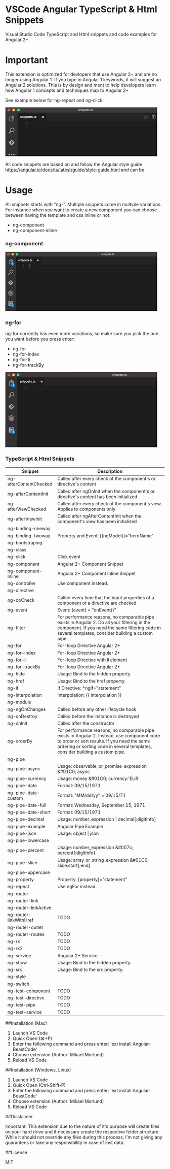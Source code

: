 # VSCode Angular TypeScript & Html Snippets
Visual Studio Code TypeScript and Html snippets and code examples for Angular 2+

# Important
This extension is optimized for devlopers that use Angular 2+ and are no longer using Angular 1.
If you type in Angular 1 keywords, it will suggest an Angular 2 solutions. 
This is by design and ment to help developers learn how Angular 1 concepts and techniques map to Angular 2+

See example below for ng-repeat and ng-click:

![ngRepeatSnippet](https://github.com/BeastCode/VSCode-Angular-TypeScript-Snippets/raw/master/images/ngRepeatSnippet.gif)


All code snippets are based on and follow the Angular style guide https://angular.io/docs/ts/latest/guide/style-guide.html and can be 

# Usage

All snippets starts with "ng-".
Multiple snippets come in multiple variations. For instance when you want to create a new component you can choose between having the template and css inline or not:
* ng-component
* ng-component-inline


### ng-component

![ngComponentSnippet](https://github.com/BeastCode/VSCode-Angular-TypeScript-Snippets/raw/master/images/ngComponentSnippet.gif)

### ng-for

ng-for currently has even more variations, so make sure you pick the one you want before you press enter:
* ng-for
* ng-for-index
* ng-for-li
* ng-for-trackBy

![ngForSnippet](https://github.com/BeastCode/VSCode-Angular-TypeScript-Snippets/raw/master/images/ngForSnippet.gif)


### TypeScript & Html Snippets

| Snippet | Description |
| ------| -----------|
| ng-afterContentChecked | Called after every check of the component's or directive's content |
| ng-afterContentInit | Called after ngOnInit when the component's or directive's content has been initialized |
| ng-afterViewChecked | Called after every check of the component's view. Applies to components only |
| ng-afterViewInit | Called after ngAfterContentInit when the component's view has been initialized |
| ng-binding-oneway |  |
| ng-binding-twoway | Property and Event: [(ngModel)]=\"heroName\" |
| ng-bootstraping |  |
| ng-class |  |
| ng-click | Click event |
| ng-component | Angular 2+ Component Snippet |
| ng-component-inline | Angular 2+ Component Inline Snippet |
| ng-controller | Use component instead. |
| ng-directive |  |
| ng-doCheck | Called every time that the input properties of a component or a directive are checked |
| ng-event | Event: (event) = \"onEvent()\" |
| ng-filter | For performance reasons, no comparable pipe exists in Angular 2. Do all your filtering in the component. If you need the same filtering code in several templates, consider building a custom pipe. |
| ng-for | For-loop Directive Angular 2+ |
| ng-for-index | For-loop Directive Angular 2+ |
| ng-for-li | For-loop Directive with li element |
| ng-for-trackBy | For-loop Directive Angular 2+ |
| ng-hide | Usage: Bind to the hidden property. |
| ng-href | Usage: Bind to the href property. |
| ng-if | If Directive: *ngIf=\"statement\" |
| ng-interpolation | Interpolation: {{ interpolation }} |
| ng-module |  |
| ng-ngOnChanges | Called before any other lifecycle hook |
| ng-onDestroy | Called before the instance is destroyed |
| ng-onInit | Called after the constructor |
| ng-orderBy | For performance reasons, no comparable pipe exists in Angular 2. Instead, use component code to order or sort results. If you need the same ordering or sorting code in several templates, consider building a custom pipe. |
| ng-pipe |  |
| ng-pipe-async | Usage: observable_or_promise_expression &#01C0; async |
| ng-pipe-currency | Usage: money &#01C0; currency:'EUR' |
| ng-pipe-date | Format: 09/15/1971 |
| ng-pipe-date-custom | Format: \"MM/dd/yy\" = 09/15/71 |
| ng-pipe-date-full | Format: Wednesday, September 15, 1971 |
| ng-pipe-date-short | Format:  09/15/1971 |
| ng-pipe-decimal | Usage: number_expression &#124; decimal[:digitInfo] |
| ng-pipe-example | Angular  Pipe Example |
| ng-pipe-json | Usage: object &#x7c; json |
| ng-pipe-lowercase |  |
| ng-pipe-percent | Usage: number_expression &#007c; percent[:digitInfo] |
| ng-pipe-slice | Usage: array_or_string_expression &#01C0; slice:start[:end] |
| ng-pipe-uppercase |  |
| ng-property | Property: [property]=\"statement\" |
| ng-repeat | Use ngFor instead. |
| ng-router |  |
| ng-router-link |  |
| ng-router-linkActive |  |
| ng-router-linkWithHref | TODO |
| ng-router-outlet |  |
| ng-router-routes | TODO |
| ng-rx | TODO |
| ng-rx2 | TODO |
| ng-service | Angular 2+ Service |
| ng-show | Usage: Bind to the hidden property. |
| ng-src | Usage: Bind to the src property. |
| ng-style |  |
| ng-switch |  |
| ng-test-component | TODO |
| ng-test-directive | TODO |
| ng-test-pipe | TODO |
| ng-test-service | TODO |


##Installation (Mac)

1. Launch VS Code 
2. Quick Open (⌘+P)
3. Enter the following command and press enter: 'ext install Angular-BeastCode'
4. Choose extension (Author: Mikael Morlund)
5. Reload VS Code 


##Installation (Windows, Linux)

1. Launch VS Code 
2. Quick Open (Ctrl-Shift-P)
3. Enter the following command and press enter: 'ext install Angular-BeastCode'
4. Choose extension (Author: Mikael Morlund)
5. Reload VS Code 


##Disclaimer

Important: This extension due to the nature of it's purpose will create
files on your hard drive and if necessary create the respective folder structure.
While it should not override any files during this process, I'm not giving any guarantees
or take any responsibility in case of lost data.


##License

MIT